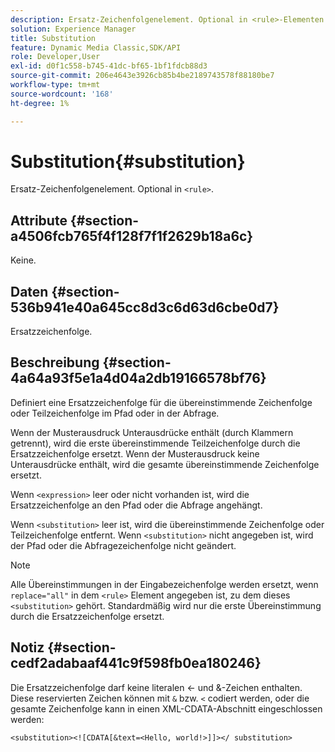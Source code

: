 ```yaml
---
description: Ersatz-Zeichenfolgenelement. Optional in <rule>-Elementen.
solution: Experience Manager
title: Substitution
feature: Dynamic Media Classic,SDK/API
role: Developer,User
exl-id: d0f1c558-b745-41dc-bf65-1bf1fdcb88d3
source-git-commit: 206e4643e3926cb85b4be2189743578f88180be7
workflow-type: tm+mt
source-wordcount: '168'
ht-degree: 1%

---
```


# Substitution{#substitution}

Ersatz-Zeichenfolgenelement. Optional in `<rule>`.

## Attribute {#section-a4506fcb765f4f128f7f1f2629b18a6c}

Keine.

## Daten {#section-536b941e40a645cc8d3c6d63d6cbe0d7}

Ersatzzeichenfolge.

## Beschreibung {#section-4a64a93f5e1a4d04a2db19166578bf76}

Definiert eine Ersatzzeichenfolge für die übereinstimmende Zeichenfolge oder Teilzeichenfolge im Pfad oder in der Abfrage.

Wenn der Musterausdruck Unterausdrücke enthält (durch Klammern getrennt), wird die erste übereinstimmende Teilzeichenfolge durch die Ersatzzeichenfolge ersetzt. Wenn der Musterausdruck keine Unterausdrücke enthält, wird die gesamte übereinstimmende Zeichenfolge ersetzt.

Wenn `<expression>` leer oder nicht vorhanden ist, wird die Ersatzzeichenfolge an den Pfad oder die Abfrage angehängt.

Wenn `<substitution>` leer ist, wird die übereinstimmende Zeichenfolge oder Teilzeichenfolge entfernt. Wenn `<substitution>` nicht angegeben ist, wird der Pfad oder die Abfragezeichenfolge nicht geändert.

>[!NOTE]
>
>Alle Übereinstimmungen in der Eingabezeichenfolge werden ersetzt, wenn `replace="all"` in dem `<rule>` Element angegeben ist, zu dem dieses `<substitution>` gehört. Standardmäßig wird nur die erste Übereinstimmung durch die Ersatzzeichenfolge ersetzt.

## Notiz {#section-cedf2adabaaf441c9f598fb0ea180246}

Die Ersatzzeichenfolge darf keine literalen &lt;- und &amp;-Zeichen enthalten. Diese reservierten Zeichen können mit `&` bzw. `<` codiert werden, oder die gesamte Zeichenfolge kann in einen XML-CDATA-Abschnitt eingeschlossen werden:

`<substitution><![CDATA[&text=<Hello, world!>]]></ substitution>`
